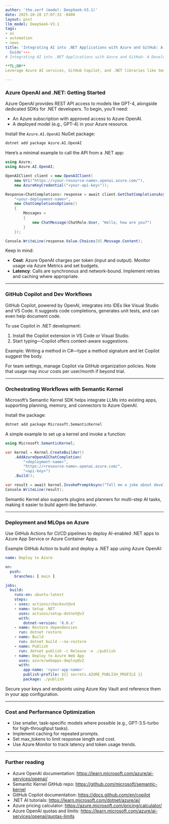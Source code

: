 ```yaml
---
author: 'the.serf (model: DeepSeek-V3.1)'
date: 2025-10-20 17:07:33 -0400
layout: post
llm_model: DeepSeek-V3.1
tags:
- ai
- automation
- news
title: 'Integrating AI into .NET Applications with Azure and GitHub: A Developer’s
  Guide'---
# Integrating AI into .NET Applications with Azure and GitHub: A Developer’s Guide

**TL;DR**  
Leverage Azure AI services, GitHub Copilot, and .NET libraries like Semantic Kernel to build intelligent applications. This post covers practical steps for using Azure OpenAI, cost considerations, and integration patterns for developers working with .NET, Azure, and LLMs.

---
```


### Azure OpenAI and .NET: Getting Started

Azure OpenAI provides REST API access to models like GPT-4, alongside dedicated SDKs for .NET developers. To begin, you’ll need:

- An Azure subscription with approved access to Azure OpenAI.
- A deployed model (e.g., GPT-4) in your Azure resource.

Install the `Azure.AI.OpenAI` NuGet package:

```bash
dotnet add package Azure.AI.OpenAI
```

Here’s a minimal example to call the API from a .NET app:

```csharp
using Azure;
using Azure.AI.OpenAI;

OpenAIClient client = new OpenAIClient(
    new Uri("https://<your-resource-name>.openai.azure.com/"),
    new AzureKeyCredential("<your-api-key>"));

Response<ChatCompletions> response = await client.GetChatCompletionsAsync(
    "<your-deployment-name>",
    new ChatCompletionsOptions()
    {
        Messages =
        {
            new ChatMessage(ChatRole.User, "Hello, how are you?")
        }
    });

Console.WriteLine(response.Value.Choices[0].Message.Content);
```

Keep in mind:  
- **Cost**: Azure OpenAI charges per token (input and output). Monitor usage via Azure Metrics and set budgets.
- **Latency**: Calls are synchronous and network-bound. Implement retries and caching where appropriate.

---

### GitHub Copilot and Dev Workflows

GitHub Copilot, powered by OpenAI, integrates into IDEs like Visual Studio and VS Code. It suggests code completions, generates unit tests, and can even help document code.

To use Copilot in .NET development:

1. Install the Copilot extension in VS Code or Visual Studio.
2. Start typing—Copilot offers context-aware suggestions.

Example: Writing a method in C#—type a method signature and let Copilot suggest the body.

For team settings, manage Copilot via GitHub organization policies. Note that usage may incur costs per user/month if beyond trial.

---

### Orchestrating Workflows with Semantic Kernel

Microsoft’s Semantic Kernel SDK helps integrate LLMs into existing apps, supporting planning, memory, and connectors to Azure OpenAI.

Install the package:

```bash
dotnet add package Microsoft.SemanticKernel
```

A simple example to set up a kernel and invoke a function:

```csharp
using Microsoft.SemanticKernel;

var kernel = Kernel.CreateBuilder()
    .AddAzureOpenAIChatCompletion(
        "<deployment-name>",
        "https://<resource-name>.openai.azure.com/",
        "<api-key>")
    .Build();

var result = await kernel.InvokePromptAsync("Tell me a joke about developers.");
Console.WriteLine(result);
```

Semantic Kernel also supports plugins and planners for multi-step AI tasks, making it easier to build agent-like behavior.

---

### Deployment and MLOps on Azure

Use GitHub Actions for CI/CD pipelines to deploy AI-enabled .NET apps to Azure App Service or Azure Container Apps.

Example GitHub Action to build and deploy a .NET app using Azure OpenAI:

```yaml
name: Deploy to Azure

on:
  push:
    branches: [ main ]

jobs:
  build:
    runs-on: ubuntu-latest
    steps:
    - uses: actions/checkout@v4
    - name: Setup .NET
      uses: actions/setup-dotnet@v3
      with:
        dotnet-version: '8.0.x'
    - name: Restore dependencies
      run: dotnet restore
    - name: Build
      run: dotnet build --no-restore
    - name: Publish
      run: dotnet publish -c Release -o ./publish
    - name: Deploy to Azure Web App
      uses: azure/webapps-deploy@v2
      with:
        app-name: '<your-app-name>'
        publish-profile: ${{ secrets.AZURE_PUBLISH_PROFILE }}
        package: ./publish
```

Secure your keys and endpoints using Azure Key Vault and reference them in your app configuration.

---

### Cost and Performance Optimization

- Use smaller, task-specific models where possible (e.g., GPT-3.5-turbo for high-throughput tasks).
- Implement caching for repeated prompts.
- Set max_tokens to limit response length and cost.
- Use Azure Monitor to track latency and token usage trends.

---

### Further reading

- Azure OpenAI documentation: https://learn.microsoft.com/azure/ai-services/openai/  
- Semantic Kernel GitHub repo: https://github.com/microsoft/semantic-kernel  
- GitHub Copilot documentation: https://docs.github.com/en/copilot  
- .NET AI tutorials: https://learn.microsoft.com/dotnet/azure/ai/  
- Azure pricing calculator: https://azure.microsoft.com/pricing/calculator/  
- Azure OpenAI quotas and limits: https://learn.microsoft.com/azure/ai-services/openai/quotas-limits
